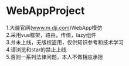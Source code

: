 # WebAppProject
1.大疆官网(www.m.dji.com)WebApp模仿</br>
2.采用vue框架，路由，传值，lazy组件</br>
3.并未上线，无版权盗用，仅供知识参考和技术学习</br>
4.请浏览和star的禁止上线.</br>
5.否则一系列法律问题，本人不做相应承担</br>
